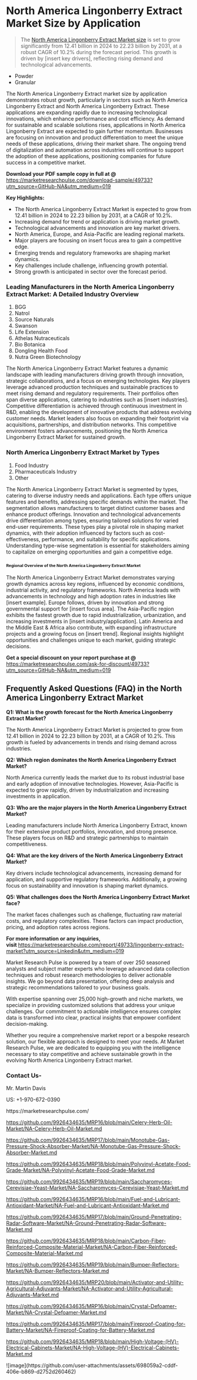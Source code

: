<h1>North America Lingonberry Extract Market&nbsp;Size by Application</h1><blockquote><p>The <a href="https://marketresearchpulse.com/download-sample/49733?utm_source=GitHub-NA&amp;utm_medium=019">North America Lingonberry Extract Market size</a> is set to grow significantly from 12.41 billion in 2024 to 22.23 billion by 2031, at a robust CAGR of 10.2% during the forecast period. This growth is driven by [insert key drivers], reflecting rising demand and technological advancements.</p></blockquote><ul><li>Powder<li> Granular</li></ul><p>The North America Lingonberry Extract market size by application demonstrates robust growth, particularly in sectors such as North America Lingonberry Extract and North America Lingonberry Extract. These applications are expanding rapidly due to increasing technological innovations, which enhance performance and cost efficiency. As demand for sustainable and scalable solutions rises, applications in North America Lingonberry Extract are expected to gain further momentum. Businesses are focusing on innovation and product differentiation to meet the unique needs of these applications, driving their market share. The ongoing trend of digitalization and automation across industries will continue to support the adoption of these applications, positioning companies for future success in a competitive market.</p><p><strong>Download your PDF sample copy in full at @ </strong><a href="https://marketresearchpulse.com/download-sample/49733?utm_source=GitHub-NA&amp;utm_medium=019">https://marketresearchpulse.com/download-sample/49733?utm_source=GitHub-NA&amp;utm_medium=019</a></p><p><strong>Key Highlights: </strong></p><ul><li>The North America Lingonberry Extract Market is expected to grow from 12.41 billion in 2024 to 22.23 billion by 2031, at a CAGR of 10.2%.</li><li>Increasing demand for trend or application is driving market growth.</li><li>Technological advancements and innovation are key market drivers.</li><li>North America, Europe, and Asia-Pacific are leading regional markets.</li><li>Major players are focusing on insert focus area to gain a competitive edge.</li><li>Emerging trends and regulatory frameworks are shaping market dynamics.</li><li>Key challenges include challenge, influencing growth potential.</li><li>Strong growth is anticipated in sector over the forecast period.</li></ul><h3>Leading Manufacturers in the North America Lingonberry Extract Market: A Detailed Industry Overview</h3><ol><li>BGG</li><li>Natrol</li><li>Source Naturals</li><li>Swanson</li><li>Life Extension</li><li>Athelas Nutraceuticals</li><li>Bio Botanica</li><li>Dongling Health Food</li><li>Nutra Green Biotechnology</li></ol><div class="flex max-w-full flex-col flex-grow"><div class="min-h-8 text-message flex w-full flex-col items-end gap-2 whitespace-normal break-words [.text-message+&amp;]:mt-5" dir="auto" data-message-author-role="assistant" data-message-id="fd8432e4-4910-450d-b182-61b7bfb0a01f" data-message-model-slug="gpt-4o"><div class="flex w-full flex-col gap-1 empty:hidden first:pt-[3px]"><div class="markdown prose w-full break-words dark:prose-invert light"><p>The North America Lingonberry Extract Market features a dynamic landscape with leading manufacturers driving growth through innovation, strategic collaborations, and a focus on emerging technologies. Key players leverage advanced production techniques and sustainable practices to meet rising demand and regulatory requirements. Their portfolios often span diverse applications, catering to industries such as [insert industries]. Competitive differentiation is achieved through continuous investment in R&amp;D, enabling the development of innovative products that address evolving customer needs. Market leaders also focus on expanding their footprint via acquisitions, partnerships, and distribution networks. This competitive environment fosters advancements, positioning the North America Lingonberry Extract Market for sustained growth.</p></div></div></div></div><h3>North America Lingonberry Extract Market by Types</h3><ol><li>Food Industry<li> Pharmaceuticals Industry<li> Other</li></ol><div class="flex max-w-full flex-col flex-grow"><div class="min-h-8 text-message flex w-full flex-col items-end gap-2 whitespace-normal break-words [.text-message+&amp;]:mt-5" dir="auto" data-message-author-role="assistant" data-message-id="084470be-0bb7-4664-bddf-5156b4f41249" data-message-model-slug="gpt-4o-mini"><div class="flex w-full flex-col gap-1 empty:hidden first:pt-[3px]"><div class="markdown prose w-full break-words dark:prose-invert light"><p>The North America Lingonberry Extract Market is segmented by types, catering to diverse industry needs and applications. Each type offers unique features and benefits, addressing specific demands within the market. The segmentation allows manufacturers to target distinct customer bases and enhance product offerings. Innovation and technological advancements drive differentiation among types, ensuring tailored solutions for varied end-user requirements. These types play a pivotal role in shaping market dynamics, with their adoption influenced by factors such as cost-effectiveness, performance, and suitability for specific applications. Understanding type-wise segmentation is essential for stakeholders aiming to capitalize on emerging opportunities and gain a competitive edge.</p></div></div></div></div><h3><span style="font-size: 11px;">Regional Overview of the North America Lingonberry Extract Market</span></h3><div class="flex max-w-full flex-col flex-grow"><div class="min-h-8 text-message flex w-full flex-col items-end gap-2 whitespace-normal break-words [.text-message+&amp;]:mt-5" dir="auto" data-message-author-role="assistant" data-message-id="e9038762-ce64-4e30-91c9-9bd413514231" data-message-model-slug="gpt-4o-mini"><div class="flex w-full flex-col gap-1 empty:hidden first:pt-[3px]"><div class="markdown prose w-full break-words dark:prose-invert light"><p>The North America Lingonberry Extract Market demonstrates varying growth dynamics across key regions, influenced by economic conditions, industrial activity, and regulatory frameworks. North America leads with advancements in technology and high adoption rates in industries like [insert example]. Europe follows, driven by innovation and strong governmental support for [insert focus area]. The Asia-Pacific region exhibits the fastest growth due to rapid industrialization, urbanization, and increasing investments in [insert industry/application]. Latin America and the Middle East &amp; Africa also contribute, with expanding infrastructure projects and a growing focus on [insert trend]. Regional insights highlight opportunities and challenges unique to each market, guiding strategic decisions.</p></div></div></div></div><p><strong>Get a special discount on your report purchase at @ </strong><a href="https://marketresearchpulse.com/ask-for-discount/49733?utm_source=GitHub-NA&amp;utm_medium=019">https://marketresearchpulse.com/ask-for-discount/49733?utm_source=GitHub-NA&amp;utm_medium=019</a></p><h2>Frequently Asked Questions (FAQ) in the North America Lingonberry Extract Market</h2><p><strong>Q1: What is the growth forecast for the North America Lingonberry Extract Market?</strong></p><p>The North America Lingonberry Extract Market is projected to grow from 12.41 billion in 2024 to 22.23 billion by 2031, at a CAGR of 10.2%. This growth is fueled by advancements in trends and rising demand across industries.</p><p><strong>Q2: Which region dominates the North America Lingonberry Extract Market?</strong></p><p>North America currently leads the market due to its robust industrial base and early adoption of innovative technologies. However, Asia-Pacific is expected to grow rapidly, driven by industrialization and increasing investments in application.</p><p><strong>Q3: Who are the major players in the North America Lingonberry Extract Market?</strong></p><p>Leading manufacturers include North America Lingonberry Extract, known for their extensive product portfolios, innovation, and strong presence. These players focus on R&amp;D and strategic partnerships to maintain competitiveness.</p><p><strong>Q4: What are the key drivers of the North America Lingonberry Extract Market?</strong></p><p>Key drivers include technological advancements, increasing demand for application, and supportive regulatory frameworks. Additionally, a growing focus on sustainability and innovation is shaping market dynamics.</p><p><strong>Q5: What challenges does the North America Lingonberry Extract Market face?</strong></p><p>The market faces challenges such as challenge, fluctuating raw material costs, and regulatory complexities. These factors can impact production, pricing, and adoption rates across regions.</p><p><strong>For more information or any inquiries, visit&nbsp;</strong><a href="https://marketresearchpulse.com/report/49733/lingonberry-extract-market?utm_source=Linkedin&utm_medium=019">https://marketresearchpulse.com/report/49733/lingonberry-extract-market?utm_source=Linkedin&utm_medium=019</a></p><p>Market Research Pulse is powered by a team of over 250 seasoned analysts and subject matter experts who leverage advanced data collection techniques and robust research methodologies to deliver actionable insights. We go beyond data presentation, offering deep analysis and strategic recommendations tailored to your business goals.</p><p>With expertise spanning over 25,000 high-growth and niche markets, we specialize in providing customized solutions that address your unique challenges. Our commitment to actionable intelligence ensures complex data is transformed into clear, practical insights that empower confident decision-making.</p><p>Whether you require a comprehensive market report or a bespoke research solution, our flexible approach is designed to meet your needs. At Market Research Pulse, we are dedicated to equipping you with the intelligence necessary to stay competitive and achieve sustainable growth in the evolving North America Lingonberry Extract market.</p><h3><strong>Contact Us-</strong></h3><p>Mr. Martin Davis</p><p>US: +1-970-672-0390</p><p>https://marketresearchpulse.com/</p><p><a href="https://github.com/9926434635/MRP16/blob/main/Celery-Herb-Oil-Market/NA-Celery-Herb-Oil-Market.md">https://github.com/9926434635/MRP16/blob/main/Celery-Herb-Oil-Market/NA-Celery-Herb-Oil-Market.md</a></p><p><a href="https://github.com/9926434635/MRP17/blob/main/Monotube-Gas-Pressure-Shock-Absorber-Market/NA-Monotube-Gas-Pressure-Shock-Absorber-Market.md">https://github.com/9926434635/MRP17/blob/main/Monotube-Gas-Pressure-Shock-Absorber-Market/NA-Monotube-Gas-Pressure-Shock-Absorber-Market.md</a></p><p><a href="https://github.com/9926434635/MRP18/blob/main/Polyvinyl-Acetate-Food-Grade-Market/NA-Polyvinyl-Acetate-Food-Grade-Market.md">https://github.com/9926434635/MRP18/blob/main/Polyvinyl-Acetate-Food-Grade-Market/NA-Polyvinyl-Acetate-Food-Grade-Market.md</a></p><p><a href="https://github.com/9926434635/MRP19/blob/main/Saccharomyces-Cerevisiae-Yeast-Market/NA-Saccharomyces-Cerevisiae-Yeast-Market.md">https://github.com/9926434635/MRP19/blob/main/Saccharomyces-Cerevisiae-Yeast-Market/NA-Saccharomyces-Cerevisiae-Yeast-Market.md</a></p><p><a href="https://github.com/9926434635/MRP16/blob/main/Fuel-and-Lubricant-Antioxidant-Market/NA-Fuel-and-Lubricant-Antioxidant-Market.md">https://github.com/9926434635/MRP16/blob/main/Fuel-and-Lubricant-Antioxidant-Market/NA-Fuel-and-Lubricant-Antioxidant-Market.md</a></p><p><a href="https://github.com/9926434635/MRP17/blob/main/Ground-Penetrating-Radar-Software-Market/NA-Ground-Penetrating-Radar-Software-Market.md">https://github.com/9926434635/MRP17/blob/main/Ground-Penetrating-Radar-Software-Market/NA-Ground-Penetrating-Radar-Software-Market.md</a></p><p><a href="https://github.com/9926434635/MRP18/blob/main/Carbon-Fiber-Reinforced-Composite-Material-Market/NA-Carbon-Fiber-Reinforced-Composite-Material-Market.md">https://github.com/9926434635/MRP18/blob/main/Carbon-Fiber-Reinforced-Composite-Material-Market/NA-Carbon-Fiber-Reinforced-Composite-Material-Market.md</a></p><p><a href="https://github.com/9926434635/MRP19/blob/main/Bumper-Reflectors-Market/NA-Bumper-Reflectors-Market.md">https://github.com/9926434635/MRP19/blob/main/Bumper-Reflectors-Market/NA-Bumper-Reflectors-Market.md</a></p><p><a href="https://github.com/9926434635/MRP20/blob/main/Activator-and-Utility-Agricultural-Adjuvants-Market/NA-Activator-and-Utility-Agricultural-Adjuvants-Market.md">https://github.com/9926434635/MRP20/blob/main/Activator-and-Utility-Agricultural-Adjuvants-Market/NA-Activator-and-Utility-Agricultural-Adjuvants-Market.md</a></p><p><a href="https://github.com/9926434635/MRP16/blob/main/Crystal-Defoamer-Market/NA-Crystal-Defoamer-Market.md">https://github.com/9926434635/MRP16/blob/main/Crystal-Defoamer-Market/NA-Crystal-Defoamer-Market.md</a></p><p><a href="https://github.com/9926434635/MRP17/blob/main/Fireproof-Coating-for-Battery-Market/NA-Fireproof-Coating-for-Battery-Market.md">https://github.com/9926434635/MRP17/blob/main/Fireproof-Coating-for-Battery-Market/NA-Fireproof-Coating-for-Battery-Market.md</a></p><p><a href="https://github.com/9926434635/MRP18/blob/main/High-Voltage-(HV)-Electrical-Cabinets-Market/NA-High-Voltage-(HV)-Electrical-Cabinets-Market.md">https://github.com/9926434635/MRP18/blob/main/High-Voltage-(HV)-Electrical-Cabinets-Market/NA-High-Voltage-(HV)-Electrical-Cabinets-Market.md</a></p>
![image](https://github.com/user-attachments/assets/698059a2-cddf-406e-b869-d2752d260462)
